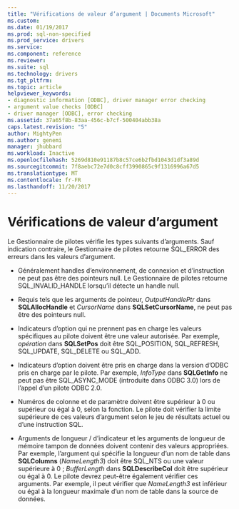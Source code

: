 ```yaml
---
title: "Vérifications de valeur d’argument | Documents Microsoft"
ms.custom: 
ms.date: 01/19/2017
ms.prod: sql-non-specified
ms.prod_service: drivers
ms.service: 
ms.component: reference
ms.reviewer: 
ms.suite: sql
ms.technology: drivers
ms.tgt_pltfrm: 
ms.topic: article
helpviewer_keywords:
- diagnostic information [ODBC], driver manager error checking
- argument value checks [ODBC]
- driver manager [ODBC], error checking
ms.assetid: 37a65f8b-83aa-456c-b7cf-500404abb38a
caps.latest.revision: "5"
author: MightyPen
ms.author: genemi
manager: jhubbard
ms.workload: Inactive
ms.openlocfilehash: 5269d810e91187b8c57ce6b2fbd1043d1df3a89d
ms.sourcegitcommit: 7f8aebc72e7d0c8cff3990865c9f1316996a67d5
ms.translationtype: MT
ms.contentlocale: fr-FR
ms.lasthandoff: 11/20/2017
---
```

# <a name="argument-value-checks"></a>Vérifications de valeur d’argument
Le Gestionnaire de pilotes vérifie les types suivants d’arguments. Sauf indication contraire, le Gestionnaire de pilotes retourne SQL_ERROR des erreurs dans les valeurs d’argument.  
  
-   Généralement handles d’environnement, de connexion et d’instruction ne peut pas être des pointeurs null. Le Gestionnaire de pilotes retourne SQL_INVALID_HANDLE lorsqu’il détecte un handle null.  
  
-   Requis tels que les arguments de pointeur, *OutputHandlePtr* dans **SQLAllocHandle** et *CursorName* dans **SQLSetCursorName**, ne peut pas être des pointeurs null.  
  
-   Indicateurs d’option qui ne prennent pas en charge les valeurs spécifiques au pilote doivent être une valeur autorisée. Par exemple, *opération* dans **SQLSetPos** doit être SQL_POSITION, SQL_REFRESH, SQL_UPDATE, SQL_DELETE ou SQL_ADD.  
  
-   Indicateurs d’option doivent être pris en charge dans la version d’ODBC pris en charge par le pilote. Par exemple, *InfoType* dans **SQLGetInfo** ne peut pas être SQL_ASYNC_MODE (introduite dans ODBC 3.0) lors de l’appel d’un pilote ODBC 2.0.  
  
-   Numéros de colonne et de paramètre doivent être supérieur à 0 ou supérieur ou égal à 0, selon la fonction. Le pilote doit vérifier la limite supérieure de ces valeurs d’argument selon le jeu de résultats actuel ou d’une instruction SQL.  
  
-   Arguments de longueur / d’indicateur et les arguments de longueur de mémoire tampon de données doivent contenir des valeurs appropriées. Par exemple, l’argument qui spécifie la longueur d’un nom de table dans **SQLColumns** (*NameLength3*) doit être SQL_NTS ou une valeur supérieure à 0 ; *BufferLength* dans **SQLDescribeCol** doit être supérieur ou égal à 0. Le pilote devrez peut-être également vérifier ces arguments. Par exemple, il peut vérifier que *NameLength3* est inférieur ou égal à la longueur maximale d’un nom de table dans la source de données.
